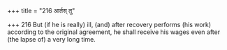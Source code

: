 +++
title = "216 आर्तस् तु"

+++
216	But (if he is really) ill, (and) after recovery performs (his work) according to the original agreement, he shall receive his wages even after (the lapse of) a very long time.